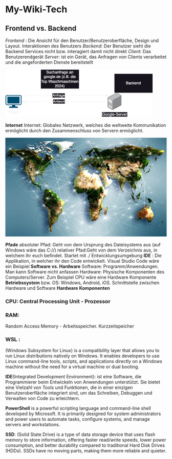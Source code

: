 # **My-Wiki-Tech**
## **Frontend vs. Backend**
*Frontend* : Die Ansicht für den Benutzer/Benutzeroberfläche, Design und Layout. Interaktionen des Benutzers
*Backend*: Der Benutzer sieht die Backend Services nicht bzw. interagiert damit nicht direkt
*Client*: Das Benutzerendgerät
*Server*: ist ein Gerät, das Anfragen von Clients verarbeitet und die angeforderten Dienste bereitstellt


![Client Server Model](./Images/server.png)






**Internet**
Internet: Globales Netzwerk, welches die weltweite Kommunikation ermöglicht durch den Zusammenschluss von Servern ermöglicht.

![Internet](./Internet.png)



**Pfade**
absoluter Pfad: Geht von dem Ursprung des Dateisystems aus (auf Windows wäre das C://)
relativer Pfad:Geht von dem Verzeichnis aus, in welchem ihr euch befindet. Startet mit ./
Entwicklungsumgebung
**IDE**
: Die Applikation, in welcher ihr den Code entwickelt. Visual Studio Code wäre ein Beispiel
**Software vs. Hardware**
Software: Programm/Anwendungen. Man kann Software nicht anfassen
Hardware: Physische Komponenten des Computers/Server. Zum Beispiel CPU wäre eine Hardware Komponente
**Betriebssystem** bzw. OS: Windows, Android, iOS. Schnittstelle zwischen Hardware und Software
**Hardware Komponenten**
### **CPU**: Central Processing Unit - Prozessor

### **RAM**: 
Random Access Memory - Arbeitsspeicher. Kurzzeitspeicher

 ### **WSL** : 
 (Windows Subsystem for Linux) is a compatibility layer that allows you to run Linux distributions natively on Windows. It enables developers to use Linux command-line tools, scripts, and applications directly on a Windows machine without the need for a virtual machine or dual booting.

**IDE**(Integrated Development Environment):
ist eine Software, die Programmierer beim Entwickeln von Anwendungen unterstützt. Sie bietet eine Vielzahl von Tools und Funktionen, die in einer einzigen Benutzeroberfläche integriert sind, um das Schreiben, Debuggen und Verwalten von Code zu erleichtern.

**PowerShell** is a powerful scripting language and command-line shell developed by Microsoft. It is primarily designed for system administrators and power users to automate tasks, configure systems, and manage servers and workstations.

**SSD**: (Solid State Drive) is a type of data storage device that uses flash memory to store information, offering faster read/write speeds, lower power consumption, and better durability compared to traditional Hard Disk Drives (HDDs). SSDs have no moving parts, making them more reliable and quieter.
